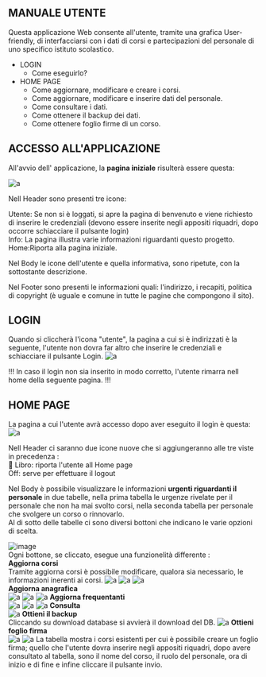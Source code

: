  
## **MANUALE UTENTE**<br>
Questa applicazione Web consente all'utente, tramite una grafica User-friendly, di interfacciarsi con i dati di corsi e partecipazioni del personale di uno specifico istituto scolastico.<br>
* LOGIN
  * Come eseguirlo?   
* HOME PAGE
  * Come aggiornare, modificare e creare i corsi.
  * Come aggiornare, modificare e inserire dati del personale.
  * Come consultare i dati.
  * Come ottenere il backup dei dati.
  * Come ottenere foglio firme di un corso.
## **ACCESSO ALL'APPLICAZIONE**<br>
All'avvio dell' applicazione, la **pagina iniziale** risulterà essere questa:<br>

![a](/Immagini/SitoGrafica/HomePage.PNG)

Nell Header sono presenti tre icone:<br>

Utente: Se non si è loggati, si apre la pagina di benvenuto e viene richiesto di inserire le credenziali (devono essere inserite negli appositi riquadri, dopo occorre schiacciare il pulsante login)<br>
Info: La pagina illustra varie informazioni riguardanti questo progetto.<br>
Home:Riporta alla pagina iniziale.<br>

Nel Body le icone dell'utente e quella informativa, sono ripetute, con la sottostante descrizione.<br>

Nel Footer sono presenti le informazioni quali: l'indirizzo, i recapiti, politica di copyright (è uguale e comune in tutte le pagine che compongono il sito).<br>


## **LOGIN**<br>
Quando si cliccherà l'icona "utente", la pagina a cui si è indirizzati è la seguente, l'utente non dovra far altro che inserire le credenziali e schiacciare il pulsante Login.
![a](/Immagini/SitoGrafica/Login.PNG)

!!! In caso il login non sia inserito in modo corretto, l'utente rimarra nell home della seguente pagina. !!!


## **HOME PAGE**<br>
La pagina a cui l'utente avrà accesso dopo aver eseguito il login è questa:
![a](/Immagini/SitoGrafica/Home.PNG)


Nell Header ci saranno due icone nuove che si aggiungeranno alle tre viste in precedenza :<br>
:open_book: Libro: riporta l'utente all Home page <br>
Off: serve per effettuare il logout

Nel Body è possibile visualizzare le informazioni **urgenti riguardanti il personale** in due tabelle, nella prima tabella le urgenze rivelate per il personale che non ha mai svolto corsi, nella seconda tabella per personale che svolgere un corso o rinnovarlo.<br>
Al di sotto delle tabelle ci sono diversi bottoni che indicano le varie opzioni di scelta.

![image](https://user-images.githubusercontent.com/73341469/115042314-a5177c80-9ed3-11eb-8a55-c93a82292f10.png) <br>
 Ogni bottone, se cliccato, esegue una funzionelità differente :<br>
 **Aggiorna corsi**<br>
 Tramite aggiorna corsi è possibile modificare, qualora sia necessario, le informazioni inerenti ai corsi.
 ![a](/Immagini/SitoGrafica/aggCorsi.PNG)
  ![a](/Immagini/SitoGrafica/aggCorsi1.PNG)
    ![a](/Immagini/SitoGrafica/modCorsi.PNG)
 <br>**Aggiorna anagrafica**<br>
  ![a](/Immagini/SitoGrafica/aggAnagrafica.PNG)
   ![a](/Immagini/SitoGrafica/aggPersona.PNG)
    ![a](/Immagini/SitoGrafica/modPersona.PNG)
 **Aggiorna frequentanti**<br>
  ![a](/Immagini/SitoGrafica/aggFrequentazioni.PNG)
   ![a](/Immagini/SitoGrafica/visualFrequenze.PNG)
   ![a](/Immagini/SitoGrafica/aggFrequen.PNG)
 **Consulta**<br>
  ![a](/Immagini/SitoGrafica/consulta.PNG)
 **Ottieni il backup**<br>
 Cliccando su download database si avvierà il download del DB.
  ![a](/Immagini/SitoGrafica/ottBackup.PNG)
 **Ottieni foglio firma**<br>
 ![a](/Immagini/SitoGrafica/foglioFirme.PNG)
 ![a](/Immagini/SitoGrafica/foglioFirme2.PNG)
   La tabella mostra i corsi esistenti per cui è possibile creare un foglio firma; quello che l'utente dovra inserire negli appositi riquadri, dopo avere consultato al tabella, sono il nome del corso, il ruolo del personale, ora di inizio e di fine e infine cliccare il pulsante invio.


 
 
 
 
